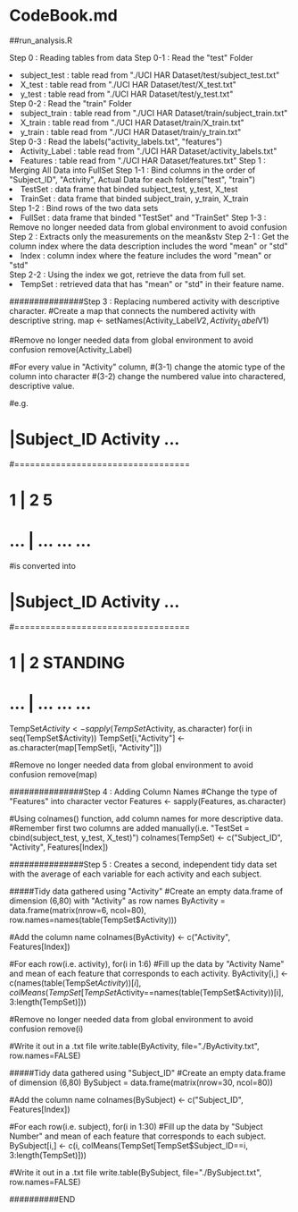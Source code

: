 ﻿CodeBook.md
==================
##run_analysis.R

Step 0 : Reading tables from data
  Step 0-1 : Read the "test" Folder
<li>subject_test : table read from "./UCI HAR Dataset/test/subject_test.txt"</li>
<li>X_test : table read from "./UCI HAR Dataset/test/X_test.txt"</li>
<li>y_test : table read from "./UCI HAR Dataset/test/y_test.txt"</li>
  Step 0-2 : Read the "train" Folder
<li>subject_train : table read from "./UCI HAR Dataset/train/subject_train.txt"</li>
<li>X_train : table read from "./UCI HAR Dataset/train/X_train.txt"</li>
<li>y_train : table read from "./UCI HAR Dataset/train/y_train.txt"</li>
  Step 0-3 : Read the labels("activity_labels.txt", "features")
<li>Activity_Label : table read from "./UCI HAR Dataset/activity_labels.txt"</li>
<li>Features : table read from "./UCI HAR Dataset/features.txt" 
Step 1 : Merging All Data into FullSet
  Step 1-1 : Bind columns in the order of "Subject_ID", "Activity", Actual Data for each folders("test", "train")
<li>TestSet : data frame that binded subject_test, y_test, X_test</li>
<li>TrainSet : data frame that binded subject_train, y_train, X_train</li>
  Step 1-2 : Bind rows of the two data sets
<li>FullSet : data frame that binded "TestSet" and "TrainSet"
  Step 1-3 : Remove no longer needed data from global environment to avoid confusion
Step 2 : Extracts only the measurements on the mean&stv
  Step 2-1 : Get the column index where the data description includes the word "mean" or "std"
<li>Index : column index where the feature includes the word "mean" or "std"</li>
  Step 2-2 : Using the index we got, retrieve the data from full set.
<li>TempSet : retrieved data that has "mean" or "std" in their feature name.</li>

###############Step 3 : Replacing numbered activity with descriptive character.
#Create a map that connects the numbered activity with descriptive string.
map <- setNames(Activity_Label$V2, Activity_Label$V1)

#Remove no longer needed data from global environment to avoid confusion
remove(Activity_Label)

#For every value in "Activity" column,
#(3-1) change the atomic type of the column into character
#(3-2) change the numbered value into charactered, descriptive value.

#e.g.

#     |Subject_ID  Activity  ...
#==================================
#   1 |         2         5
# ... |       ...       ...  ...

#is converted into

#     |Subject_ID  Activity  ...
#==================================
#   1 |         2  STANDING
# ... |       ...       ...  ...
TempSet$Activity <- sapply(TempSet$Activity, as.character)
for(i in seq(TempSet$Activity))
    TempSet[i,"Activity"] <- as.character(map[TempSet[i, "Activity"]])

#Remove no longer needed data from global environment to avoid confusion
remove(map)

###############Step 4 : Adding Column Names
#Change the type of "Features" into character vector
Features <- sapply(Features, as.character)

#Using colnames() function, add column names for more descriptive data.
#Remember first two columns are added manually(i.e. "TestSet = cbind(subject_test, y_test, X_test)")
colnames(TempSet) <- c("Subject_ID", "Activity", Features[Index])

###############Step 5 : Creates a second, independent tidy data set with the average of each variable for each activity and each subject. 

#####Tidy data gathered using "Activity"
#Create an empty data.frame of dimension (6,80) with "Activity" as row names
ByActivity = data.frame(matrix(nrow=6, ncol=80), row.names=names(table(TempSet$Activity)))

#Add the column name
colnames(ByActivity) <- c("Activity", Features[Index])

#For each row(i.e. activity), 
for(i in 1:6)
    #Fill up the data by "Activity Name" and mean of each feature that corresponds to each activity.
    ByActivity[i,] <- c(names(table(TempSet$Activity))[i], colMeans(TempSet[TempSet$Activity==names(table(TempSet$Activity))[i], 3:length(TempSet)]))

#Remove no longer needed data from global environment to avoid confusion
remove(i)

#Write it out in a .txt file
write.table(ByActivity, file="./ByActivity.txt", row.names=FALSE)

#####Tidy data gathered using "Subject_ID"
#Create an empty data.frame of dimension (6,80)
BySubject = data.frame(matrix(nrow=30, ncol=80))

#Add the column name
colnames(BySubject) <- c("Subject_ID", Features[Index])

#For each row(i.e. subject), 
for(i in 1:30)
    #Fill up the data by "Subject Number" and mean of each feature that corresponds to each subject.
    BySubject[i,] <- c(i, colMeans(TempSet[TempSet$Subject_ID==i, 3:length(TempSet)]))

#Write it out in a .txt file
write.table(BySubject, file="./BySubject.txt", row.names=FALSE)

##########END